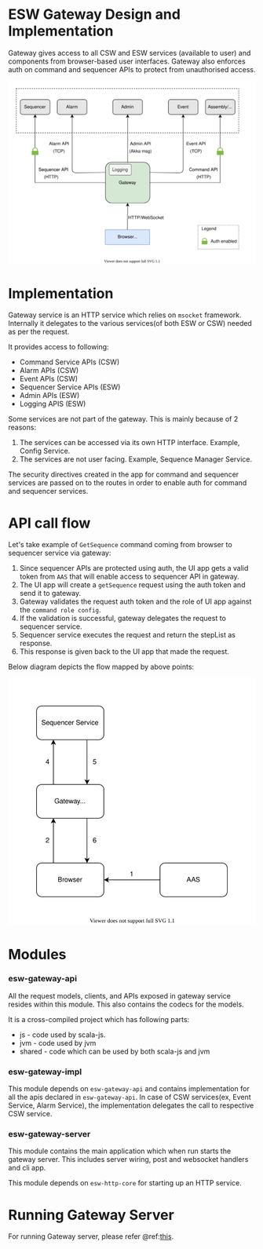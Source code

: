 # ESW Gateway Design and Implementation

Gateway gives access to all CSW and ESW services (available to user) and components from browser-based user interfaces.
Gateway also enforces auth on command and sequencer APIs to protect from unauthorised access.

![ESW Gateway](../images/gateway/gateway.svg)

# Implementation

Gateway service is an HTTP service which relies on `msocket` framework. Internally it delegates to the various
services(of both ESW or CSW) needed as per the request.

It provides access to following:

* Command Service APIs (CSW)
* Alarm APIs (CSW)
* Event APIs (CSW)
* Sequencer Service APIs (ESW)
* Admin APIs (ESW)
* Logging APIS (ESW)

Some services are not part of the gateway. This is mainly because of 2 reasons:
1. The services can be accessed via its own HTTP interface. Example, Config Service.
2. The services are not user facing. Example, Sequence Manager Service.

The security directives created in the app for command and sequencer services are passed on to the routes in order to
enable auth for command and sequencer services.

# API call flow

Let's take example of `GetSequence` command coming from browser to sequencer service via gateway:

1. Since sequencer APIs are protected using auth, the UI app gets a valid token from `AAS` that will enable access to
sequencer API in gateway.
2. The UI app will create a `getSequence` request using the auth token and send it to gateway.
3. Gateway validates the request auth token and the role of UI app against the `command role config`.
4. If the validation is successful, gateway delegates the request to sequencer service.
5. Sequencer service executes the request and return the stepList as response.
6. This response is given back to the UI app that made the request.

Below diagram depicts the flow mapped by above points:

![API call flow](../images/gateway/api-flow.svg)

# Modules

### esw-gateway-api

All the request models, clients, and APIs exposed in gateway service resides within this module.
This also contains the codecs for the models.

It is a cross-compiled project which has following parts:

- js - code used by scala-js.
- jvm - code used by jvm
- shared - code which can be used by both scala-js and jvm

### esw-gateway-impl

This module depends on `esw-gateway-api` and contains implementation for all the apis declared in `esw-gateway-api`.
In case of CSW services(ex, Event Service, Alarm Service), the implementation delegates the call to respective CSW service.

### esw-gateway-server

This module contains the main application which when run starts the gateway server. This includes server wiring,
post and websocket handlers and cli app.

This module depends on `esw-http-core` for starting up an HTTP service.

# Running Gateway Server

For running Gateway server, please refer @ref:[this](../uisupport/gateway-app.md).
